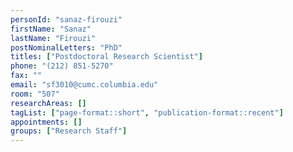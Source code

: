 ```yaml
---
personId: "sanaz-firouzi"
firstName: "Sanaz"
lastName: "Firouzi"
postNominalLetters: "PhD"
titles: ["Postdoctoral Research Scientist"]
phone: "(212) 851-5270"
fax: ""
email: "sf3010@cumc.columbia.edu"
room: "507"
researchAreas: []
tagList: ["page-format::short", "publication-format::recent"]
appointments: []
groups: ["Research Staff"]
---
```

